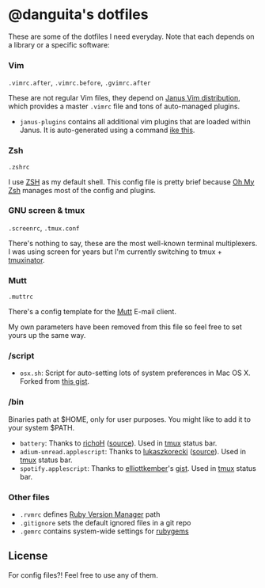 # @danguita's dotfiles

These are some of the dotfiles I need everyday. Note that each depends on a library or a specific software:

### Vim
`.vimrc.after`, `.vimrc.before`, `.gvimrc.after`

These are not regular Vim files, they depend on [Janus Vim distribution](https://github.com/carlhuda/janus), which provides a master `.vimrc` file and tons of auto-managed plugins.

* `janus-plugins` contains all additional vim plugins that are loaded within Janus. It is auto-generated using a command [ike this](https://gist.github.com/2436641).

### Zsh
`.zshrc`

I use [ZSH](http://www.zsh.org/) as my default shell. This config file is pretty brief because [Oh My Zsh](https://github.com/robbyrussell/oh-my-zsh) manages most of the config and plugins.

### GNU screen & tmux
`.screenrc`, `.tmux.conf`

There's nothing to say, these are the most well-known terminal multiplexers. I was using screen for years but I'm currently switching to tmux + [tmuxinator](https://github.com/aziz/tmuxinator).

### Mutt
`.muttrc`

There's a config template for the [Mutt](http://www.mutt.org/) E-mail
client.

My own parameters have been removed from this file so feel free to set yours up
the same way.

### /script
* `osx.sh`: Script for auto-setting lots of system preferences in Mac OS X.
  Forked from [this gist](https://gist.github.com/2260182). 

### /bin
Binaries path at $HOME, only for user purposes. You might like to add it
to your system $PATH.

* `battery`: Thanks to [richoH](https://github.com/richoH) ([source](https://github.com/richoH/dotfiles/blob/master/bin/battery)). Used in [tmux](https://github.com/danguita/dotfiles/blob/master/tmux.conf) status bar.
* `adium-unread.applescript`: Thanks to [lukaszkorecki](https://github.com/lukaszkorecki) ([source](https://github.com/lukaszkorecki/DotFiles/blob/master/bins/Adium.scpt)). Used in [tmux](https://github.com/danguita/dotfiles/blob/master/tmux.conf) status bar.
* `spotify.applescript`: Thanks to [elliottkember](https://github.com/elliottkember)'s [gist](https://gist.github.com/1884925). Used in [tmux](https://github.com/danguita/dotfiles/blob/master/tmux.conf) status bar.

### Other files
* `.rvmrc` defines [Ruby Version Manager](http://beginrescueend.com/) path
* `.gitignore` sets the default ignored files in a git repo
* `.gemrc` contains system-wide settings for [rubygems](http://rubygems.org/)

## License
For config files?! Feel free to use any of them.
